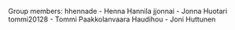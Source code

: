Group members: 
hhennade - Henna Hannila
jjonnai - Jonna Huotari
tommi20128 - Tommi Paakkolanvaara
Haudihou - Joni Huttunen
